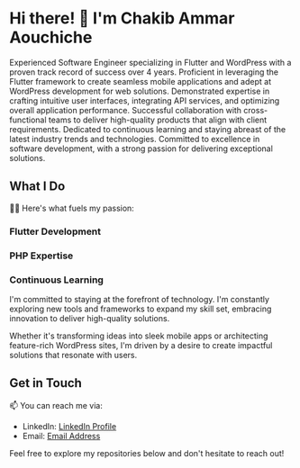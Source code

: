 # Hi there! 👋 I'm Chakib Ammar Aouchiche

Experienced Software Engineer specializing in Flutter and WordPress with a proven track record of success over 4 years. Proficient in leveraging the Flutter framework to create seamless mobile applications and adept at WordPress development for web solutions. Demonstrated expertise in crafting intuitive user interfaces, integrating API services, and optimizing overall application performance. Successful collaboration with cross-functional teams to deliver high-quality products that align with client requirements. Dedicated to continuous learning and staying abreast of the latest industry trends and technologies. Committed to excellence in software development, with a strong passion for delivering exceptional solutions.

## What I Do
👨‍💻 Here's what fuels my passion:

### Flutter Development

### PHP Expertise

### Continuous Learning
I'm committed to staying at the forefront of technology. I'm constantly exploring new tools and frameworks to expand my skill set, embracing innovation to deliver high-quality solutions.

Whether it's transforming ideas into sleek mobile apps or architecting feature-rich WordPress sites, I'm driven by a desire to create impactful solutions that resonate with users.

## Get in Touch
📫 You can reach me via:
- LinkedIn: [LinkedIn Profile](https://www.linkedin.com/in/chakibaa)
- Email: [Email Address](mailto:dev.chakibaa@gmail.com)

Feel free to explore my repositories below and don't hesitate to reach out!

